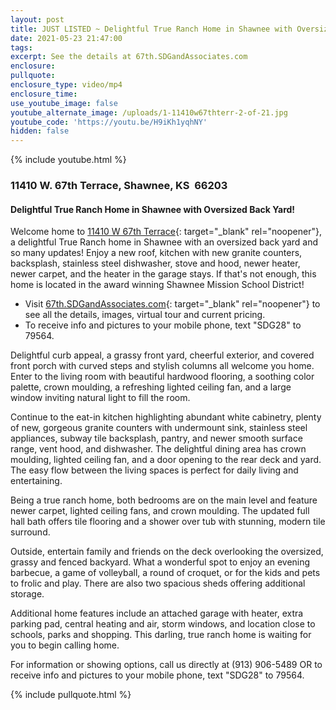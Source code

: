 ```yaml
---
layout: post
title: JUST LISTED ~ Delightful True Ranch Home in Shawnee with Oversized Back Yard!
date: 2021-05-23 21:47:00
tags:
excerpt: See the details at 67th.SDGandAssociates.com
enclosure:
pullquote:
enclosure_type: video/mp4
enclosure_time:
use_youtube_image: false
youtube_alternate_image: /uploads/1-11410w67thterr-2-of-21.jpg
youtube_code: 'https://youtu.be/H9iKh1yqhNY'
hidden: false
---
```

{% include youtube.html %}

### 11410 W. 67th Terrace, Shawnee, KS&nbsp; 66203

#### Delightful True Ranch Home in Shawnee with Oversized Back Yard\!

Welcome home to [11410 W 67th Terrace](http://67th.SDGandAssociates.com){: target="_blank" rel="noopener"}, a delightful True Ranch home in Shawnee with an oversized back yard and so many updates\! Enjoy a new roof, kitchen with new granite counters, backsplash, stainless steel dishwasher, stove and hood, newer heater, newer carpet, and the heater in the garage stays. If that's not enough, this home is located in the award winning Shawnee Mission School District\!

* Visit [67th.SDGandAssociates.com](http://67th.SDGandAssociates.com){: target="_blank" rel="noopener"} to see all the details, images, virtual tour and current pricing.
* To receive info and pictures to your mobile phone, text "SDG28" to 79564.

Delightful curb appeal, a grassy front yard, cheerful exterior, and covered front porch with curved steps and stylish columns all welcome you home. Enter to the living room with beautiful hardwood flooring, a soothing color palette, crown moulding, a refreshing lighted ceiling fan, and a large window inviting natural light to fill the room.

Continue to the eat-in kitchen highlighting abundant white cabinetry, plenty of new, gorgeous granite counters with undermount sink, stainless steel appliances, subway tile backsplash, pantry, and newer smooth surface range, vent hood, and dishwasher. The delightful dining area has crown moulding, lighted ceiling fan, and a door opening to the rear deck and yard. The easy flow between the living spaces is perfect for daily living and entertaining.

Being a true ranch home, both bedrooms are on the main level and feature newer carpet, lighted ceiling fans, and crown moulding. The updated full hall bath offers tile flooring and a shower over tub with stunning, modern tile surround.

Outside, entertain family and friends on the deck overlooking the oversized, grassy and fenced backyard. What a wonderful spot to enjoy an evening barbecue, a game of volleyball, a round of croquet, or for the kids and pets to frolic and play. There are also two spacious sheds offering additional storage.

Additional home features include an attached garage with heater, extra parking pad, central heating and air, storm windows, and location close to schools, parks and shopping. This darling, true ranch home is waiting for you to begin calling home.

For information or showing options, call us directly at (913) 906-5489 OR to receive info and pictures to your mobile phone, text "SDG28" to 79564.

{% include pullquote.html %}
